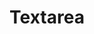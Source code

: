 ---
layout: pattern
categories: [patterns, text-input]
title: Textarea
type: [detail-page]
permalink: /patterns/text-input/textarea/
overview: Lorem ipsum dolor sit amet, consectetur adipiscing elit, sed do eiusmod tempor incididunt ut labore et dolore magna aliqua. Interdum velit euismod in pellentesque. 
description: |
    
usa-link: "https://designsystem.digital.gov/components/text-input/"
specification: |
#spec:
text-label: Text label
text-type: success 
### options: success (corresponding class: usa-input--success), error (corresponding class: usa-input--error), focus (corresponding class: usa-focus)
class: usa-input--success
### options: usa-input--error , usa-input--success, usa-focus
yml: |
  
  text-label: Text label
  text-type: success 
  ### text-type options: 
    ### success (corresponding class: usa-input--success)
    ### error (corresponding class: usa-input--error)
    ### focus (corresponding class: usa-focus)
  class: usa-input--success
  ### class options: 
    ### usa-input--error
    ### usa-input--success 
    ### usa-focus

jekyll: |

  "{% include patterns/text-input/textarea-jk.md %}"

### Paths to view design and code... 
## designimg: can be used to show an image of the design until a coded version can be created. The htmlpath & csspath should be located in the pattens folder. Read more about creating coded components in /docs/creating-patterns 
# designimg: 
htmlexcerpt: patterns/text-input/textarea-focus.md
htmlpath: patterns/text-input/textarea.md
csspath: patterns/text-input/index.scss
---
